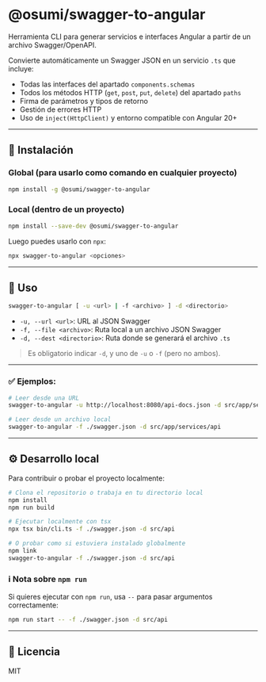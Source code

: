 # @osumi/swagger-to-angular

Herramienta CLI para generar servicios e interfaces Angular a partir de un archivo Swagger/OpenAPI.

Convierte automáticamente un Swagger JSON en un servicio `.ts` que incluye:

-   Todas las interfaces del apartado `components.schemas`
-   Todos los métodos HTTP (`get`, `post`, `put`, `delete`) del apartado `paths`
-   Firma de parámetros y tipos de retorno
-   Gestión de errores HTTP
-   Uso de `inject(HttpClient)` y entorno compatible con Angular 20+

---

## 🚀 Instalación

### Global (para usarlo como comando en cualquier proyecto)

```bash
npm install -g @osumi/swagger-to-angular
```

### Local (dentro de un proyecto)

```bash
npm install --save-dev @osumi/swagger-to-angular
```

Luego puedes usarlo con `npx`:

```bash
npx swagger-to-angular <opciones>
```

---

## 🧪 Uso

```bash
swagger-to-angular [ -u <url> | -f <archivo> ] -d <directorio>
```

-   `-u, --url <url>`: URL al JSON Swagger
-   `-f, --file <archivo>`: Ruta local a un archivo JSON Swagger
-   `-d, --dest <directorio>`: Ruta donde se generará el archivo `.ts`

> Es obligatorio indicar `-d`, y uno de `-u` o `-f` (pero no ambos).

---

### ✅ Ejemplos:

```bash
# Leer desde una URL
swagger-to-angular -u http://localhost:8080/api-docs.json -d src/app/services/api

# Leer desde un archivo local
swagger-to-angular -f ./swagger.json -d src/app/services/api
```

---

## ⚙️ Desarrollo local

Para contribuir o probar el proyecto localmente:

```bash
# Clona el repositorio o trabaja en tu directorio local
npm install
npm run build

# Ejecutar localmente con tsx
npx tsx bin/cli.ts -f ./swagger.json -d src/api

# O probar como si estuviera instalado globalmente
npm link
swagger-to-angular -f ./swagger.json -d src/api
```

### ℹ️ Nota sobre `npm run`

Si quieres ejecutar con `npm run`, usa `--` para pasar argumentos correctamente:

```bash
npm run start -- -f ./swagger.json -d src/api
```

---

## 📜 Licencia

MIT
